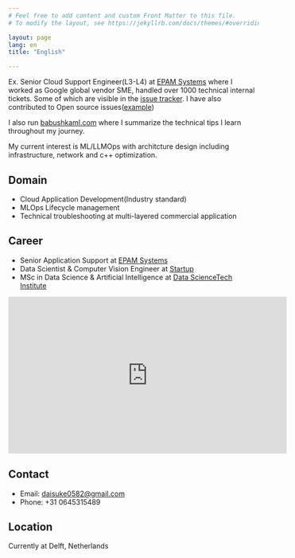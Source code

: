 ```yaml
---
# Feel free to add content and custom Front Matter to this file.
# To modify the layout, see https://jekyllrb.com/docs/themes/#overriding-theme-defaults

layout: page
lang: en
title: "English"

---
```



Ex. Senior Cloud Support Engineer(L3-L4) at [EPAM Systems](https://www.epam.com/) where I worked as Google global vendor SME, handled over 1000 technical internal tickets. Some of which are visible in the [issue tracker](https://issuetracker.google.com/issues?q=kuwabara@google.com%20). I have also contributed to Open source issues([example](https://github.com/GoogleCloudPlatform/vertex-ai-samples/issues/2600))

I also run [babushkaml.com](https://babushkaml.com) where I summarize the technical tips I learn throughout my journey.

My current interest is ML/LLMOps with architcture design including infrastructure, network and c++ optimization.

## Domain
- Cloud Application Development(Industry standard)
- MLOps Lifecycle management
- Technical troubleshooting at multi-layered commercial application

## Career

- Senior Application Support at [EPAM Systems](https://www.epam.com/)
- Data Scientist & Computer Vision Engineer at [Startup](https://datafluct.com/)
- MSc in Data Science & Artificial Intelligence at [Data ScienceTech Institute](https://www.datasciencetech.institute/)

<iframe width="560" height="315" src="https://www.youtube.com/embed/RuatqthpLAs" title="YouTube video player" frameborder="0" allow="accelerometer; autoplay; clipboard-write; encrypted-media; gyroscope; picture-in-picture" allowfullscreen></iframe>

## Contact
- Email: daisuke0582@gmail.com
- Phone: +31 0645315489

## Location
Currently at Delft, Netherlands